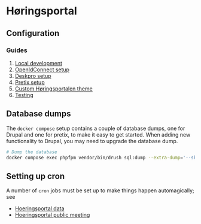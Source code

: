 # Høringsportal

## Configuration

### Guides

1. [Local development](documentation/localDevelopment.md)
2. [OpenIdConnect setup](documentation/openIdConnect.md)
3. [Deskpro setup](web/modules/custom/hoeringsportal_deskpro/README.md)
4. [Pretix setup](documentation/pretix.md)
5. [Custom Høringsportalen theme](web/themes/custom/hoeringsportal/README.md)
6. [Testing](documentation/Testing.md)

## Database dumps

The `docker compose` setup contains a couple of database dumps, one for Drupal
and one for pretix, to make it easy to get started. When adding new
functionality to Drupal, you may need to upgrade the database dump.

```sh
# Dump the database
docker compose exec phpfpm vendor/bin/drush sql:dump --extra-dump='--skip-column-statistics' --structure-tables-list="cache,cache_*,advancedqueue,history,search_*,sessions,watchdog" --gzip --result-file=/app/.docker/drupal/dumps/drupal.sql
```

## Setting up cron

A number of `cron` jobs must be set up to make things happen automagically; see

* [Hoeringsportal data](web/modules/custom/hoeringsportal_data/README.md)
* [Hoeringsportal public meeting](web/modules/custom/hoeringsportal_public_meeting/README.md)
